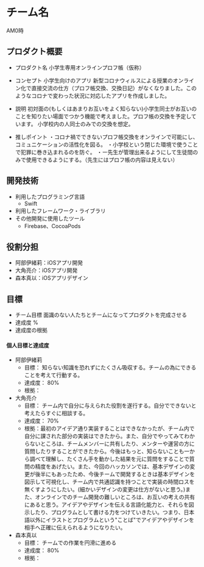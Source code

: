# チーム名
AM0時
## プロダクト概要
- プロダクト名
小学生専用オンラインプロフ帳（仮称）
- コンセプト
小学生向けのアプリ
新型コロナウィルスによる授業のオンライン化で直接交流の仕方（プロフ帳交換、交換日記）がなくなりました。このようなコロナで変わった状況に対応したアプリを作成しました。

- 説明
初対面の(もしくはあまりお互いをよく知らない)小学生同士がお互いのことを知りたい場面でつかう機能で考えました。プロフ帳の交換を予定しています。
小学校内の人同士のみでの交換を想定。
- 推しポイント
 ・コロナ禍でできないプロフ帳交換をオンラインで可能にし、コミュニケーションの活性化を図る。
 ・小学校という閉じた環境で使うことで犯罪に巻き込まれるのを防ぐ。
 ・ー先生が管理出来るようにして生徒間のみで使用できるようにする。（先生にはプロフ帳の内容は見えない）

## 開発技術
- 利用したプログラミング言語
  - Swift
- 利用したフレームワーク・ライブラリ
- その他開発に使用したツール
  - Firebase、CocoaPods

## 役割分担
- 阿部伊緒莉：iOSアプリ開発
- 大角亮介：iOSアプリ開発
- 森本真以：iOSアプリデザイン

## 目標
- チーム目標
  面識のない人たちとチームになってプロダクトを完成させる
- 達成度
%
- 達成度の根拠


#### 個人目標と達成度
- 阿部伊緒莉 
  - 目標：  知らない知識を恐れずにたくさん吸収する。チームの為にできることを考えて行動する。
  - 達成度： 80%  
  - 根拠：  
- 大角亮介  
  - 目標：  チーム内で自分に与えられた役割を遂行する。自分でできないと考えたらすぐに相談する。
  - 達成度： 70%  
  - 根拠：最初のアイデア通り実装することはできなかったが、チーム内で自分に課された部分の実装はできたから。また、自分でやってみてわからないところは、チームメンバーに共有したり、メンターや運営の方に質問したりすることができたから。今後はもっと、知らないことも一から調べて理解し、たくさん手を動かした結果を元に質問をすることで質問の精度をあげたい。また、今回のハッカソンでは、基本デザインの変更が後半にもあったため、今後チームで開発するときは基本デザインを図示して可視化し、チーム内で共通認識を持つことで実装の時間ロスを無くすようにしたい。(細かいデザインの変更は仕方がないと思う。)また、オンラインでのチーム開発の難しいところは、お互いの考えの共有にあると思う。アイデアやデザインを伝える言語化能力と、それらを図示したり、プログラムとして書ける力をつけていきたい。つまり、日本語以外にイラストとプログラムという"ことば"でアイデアやデザインを相手へ正確に伝えられるようになりたい。
- 森本真以  
  - 目標：  チームでの作業を円滑に進める
  - 達成度： 80%  
  - 根拠： 
